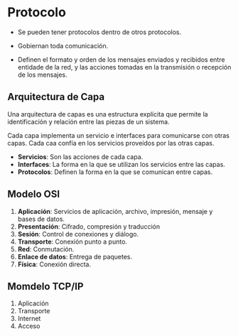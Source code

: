 # Protocolo

- Se pueden tener protocolos dentro de otros protocolos.

- Gobiernan toda comunicación.

- Definen el formato y orden de los mensajes enviados y recibidos entre entidade
  de la red, y las acciones tomadas en la transmisión o recepción de los
  mensajes.

## Arquitectura de Capa

Una arquitectura de capas es una estructura explícita que permite la
identificación y relación entre las piezas de un sistema.

Cada capa implementa un servicio e interfaces para comunicarse con otras capas.
Cada caa confía en los servicios proveídos por las otras capas.

- **Servicios**: Son las acciones de cada capa.
- **Interfaces**: La forma en la que se utilizan los servicios entre las capas.
- **Protocolos**: Definen la forma en la que se comunican entre capas.

## Modelo OSI

1. **Aplicación**: Servicios de aplicación, archivo, impresión, mensaje y bases
   de datos.
1. **Presentación**: Cifrado, compresión y traducción
1. **Sesión**: Control de conexiones y diálogo.
1. **Transporte**: Conexión punto a punto.
1. **Red**: Conmutación.
1. **Enlace de datos**: Entrega de paquetes.
1. **Física**: Conexión directa.

## Momdelo TCP/IP

1. Aplicación
1. Transporte
1. Internet
1. Acceso
